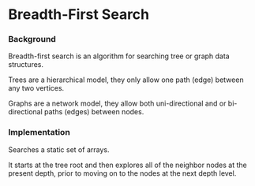 # Breadth-First Search

### Background 
Breadth-first search is an algorithm for searching tree or graph data structures. 

Trees are a hierarchical model, they only allow one path (edge) between any two vertices.

Graphs are a network model, they allow both uni-directional and or bi-directional paths (edges) between nodes.


### Implementation 
Searches a static set of arrays. 

It starts at the tree root and then explores all of the neighbor nodes at the present depth, prior to moving on to the nodes at the next depth level.
